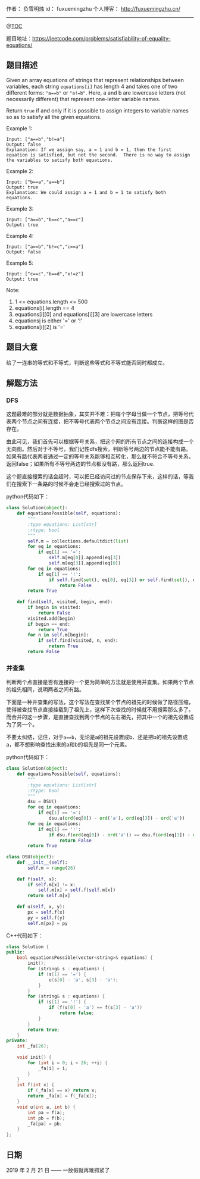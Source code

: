 作者： 负雪明烛
id：	fuxuemingzhu
个人博客：	http://fuxuemingzhu.cn/

---
@[TOC](目录)


题目地址：https://leetcode.com/problems/satisfiability-of-equality-equations/


## 题目描述

Given an array equations of strings that represent relationships between variables, each string ``equations[i]`` has length 4 and takes one of two different forms: ``"a==b"`` or ``"a!=b"``.  Here, a and b are lowercase letters (not necessarily different) that represent one-letter variable names.

Return ``true`` if and only if it is possible to assign integers to variable names so as to satisfy all the given equations.


Example 1:

    Input: ["a==b","b!=a"]
    Output: false
    Explanation: If we assign say, a = 1 and b = 1, then the first equation is satisfied, but not the second.  There is no way to assign the variables to satisfy both equations.

Example 2:

    Input: ["b==a","a==b"]
    Output: true
    Explanation: We could assign a = 1 and b = 1 to satisfy both equations.

Example 3:

    Input: ["a==b","b==c","a==c"]
    Output: true

Example 4:

    Input: ["a==b","b!=c","c==a"]
    Output: false

Example 5:

    Input: ["c==c","b==d","x!=z"]
    Output: true
 
Note:

1. 1 <= equations.length <= 500
1. equations[i].length == 4
1. equations[i][0] and equations[i][3] are lowercase letters
1. equations[i][1] is either '=' or '!'
1. equations[i][2] is '='


## 题目大意

给了一连串的等式和不等式，判断这些等式和不等式能否同时都成立。

## 解题方法

### DFS

这题最难的部分就是数据抽象，其实并不难：把每个字母当做一个节点，把等号代表两个节点之间有连接，把不等号代表两个节点之间没有连接。判断这样的图是否存在。

由此可见，我们首先可以根据等号关系，把这个网的所有节点之间的连接构成一个无向图。然后对于不等号，我们记性dfs搜索，判断等号两边的节点能不能有路。如果有路代表两者通过一定的等号关系能够相互转化，那么就不符合不等号关系，返回false；如果所有不等号两边的节点都没有路，那么返回true.

这个题直接搜索的话会超时，可以把已经访问过的节点保存下来，这样的话，等我们在搜索下一条路的时候不会走已经搜索过的节点。

python代码如下：

```python
class Solution(object):
    def equationsPossible(self, equations):
        """
        :type equations: List[str]
        :rtype: bool
        """
        self.m = collections.defaultdict(list)
        for eq in equations:
            if eq[1] == '=':
                self.m[eq[0]].append(eq[3])
                self.m[eq[3]].append(eq[0])
        for eq in equations:
            if eq[1] == '!':
                if self.find(set(), eq[0], eq[3]) or self.find(set(), eq[3], eq[0]):
                    return False
        return True
        
    def find(self, visited, begin, end):
        if begin in visited:
            return False
        visited.add(begin)
        if begin == end:
            return True
        for n in self.m[begin]:
            if self.find(visited, n, end):
                return True
        return False
```

### 并查集

判断两个点直接是否有连接的一个更为简单的方法就是使用并查集。如果两个节点的祖先相同，说明两者之间有路。

下面是一种并查集的写法，这个写法在查找某个节点的祖先的时候做了路径压缩，使得被查找节点直接挂载到了祖先上，这样下次查找的时候就不用搜索那么多了。而合并的这一步骤，是直接查找到两个节点的左右祖先，把其中一个的祖先设置成为了另一个。

不要太纠结，记住，对于``a==b``，无论是a的祖先设置成b、还是把b的祖先设置成a，都不想影响查找出来的a和b的祖先是同一个元素。

python代码如下：

```python
class Solution(object):
    def equationsPossible(self, equations):
        """
        :type equations: List[str]
        :rtype: bool
        """
        dsu = DSU()
        for eq in equations:
            if eq[1] == '=':
                dsu.u(ord(eq[0]) - ord('a'), ord(eq[3]) - ord('a'))
        for eq in equations:
            if eq[1] == '!':
                if dsu.f(ord(eq[0]) - ord('a')) == dsu.f(ord(eq[3]) - ord('a')):
                    return False
        return True
                
class DSU(object):
    def __init__(self):
        self.m = range(26)
    
    def f(self, x):
        if self.m[x] != x:
            self.m[x] = self.f(self.m[x])
        return self.m[x]
    
    def u(self, x, y):
        px = self.f(x)
        py = self.f(y)
        self.m[px] = py
```

C++代码如下：

```cpp
class Solution {
public:
    bool equationsPossible(vector<string>& equations) {
        init();
        for (string& s : equations) {
            if (s[1] == '=') {
                u(s[0] - 'a', s[3] - 'a');
            }
        }
        for (string& s : equations) {
            if (s[1] == '!') {
                if (f(s[0] - 'a') == f(s[3] - 'a'))
                    return false;
            }
        }
        return true;
    }
private:
    int _fa[26];
    
    void init() {
        for (int i = 0; i < 26; ++i) {
            _fa[i] = i;
        }
    }
    int f(int x) {
        if (_fa[x] == x) return x;
        return _fa[x] = f(_fa[x]);
    }
    void u(int a, int b) {
        int pa = f(a);
        int pb = f(b);
        _fa[pa] = pb;
    }
};
```

## 日期

2019 年 2 月 21 日 —— 一放假就再难抓紧了


  [1]: https://leetcode.com/problems/add-two-numbers/
